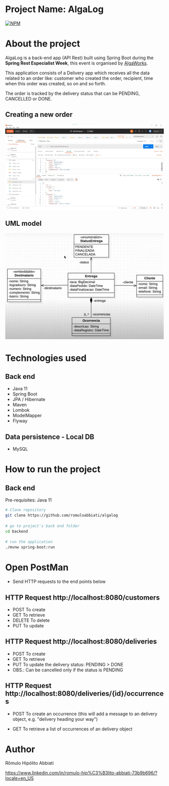 # Project Name: AlgaLog 
[![NPM](https://img.shields.io/npm/l/react)](https://github.com/romuloabbiati/algalog/blob/main/LICENSE) 

# About the project

AlgaLog is a back-end app (API Rest) built using Spring Boot during the **Spring Rest Especialist Week**, this event is organised by [AlgaWorks](https://www.algaworks.com/ "Site da AlgaWorks").

This application consists of a Delivery app which receives all the data related to an order like: customer who created the order, recipient, time when this order was created, so on and so forth. 

The order is tracked by the delivery status that can be PENDING, CANCELLED or DONE.

## Creating a new order
![Web 1](https://github.com/romuloabbiati/assets/blob/main/postman.jpg)

## UML model
![Modelo Conceitual](https://github.com/romuloabbiati/assets/blob/main/uml-projeto.jpg)

# Technologies used
## Back end
- Java 11
- Spring Boot
- JPA / Hibernate
- Maven
- Lombok
- ModelMapper
- Flyway

## Data persistence - Local DB
- MySQL

# How to run the project

## Back end
Pre-requisites: Java 11

```bash
# Clone repository
git clone https://github.com/romuloabbiati/algalog

# go to project's back end folder
cd backend

# run the application
./mvnw spring-boot:run
```

# Open PostMan
- Send HTTP requests to the end points below

## HTTP Request http://localhost:8080/customers
- POST To create
- GET To retrieve
- DELETE To delete
- PUT To update

## HTTP Request http://localhost:8080/deliveries
- POST To create
- GET To retrieve
- PUT To update the delivery status: PENDING > DONE
- OBS.: Can be cancelled only if the status is PENDING
  
## HTTP Request http://localhost:8080/deliveries/{id}/occurrences
- POST To create an occurrence (this will add a message to an delivery object, e.g. "delivery heading your way")

- GET To retrieve a list of occurrences of an delivery object

# Author

Rômulo Hipólito Abbiati

https://www.linkedin.com/in/romulo-hip%C3%B3lito-abbiati-73b9b696/?locale=en_US

